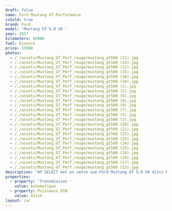 ```yaml
---
draft: false
name: Ford Mustang GT Performance
isSold: true
brand: Ford
model: 'Mustang GT 5.0 V8 '
year: 2017
kilometers: 68900
fuel: Essence
price: 53990
photos:
  - /./assets/Mustang_GT_Perf_rouge/mustang_gt500 (11).jpg
  - /./assets/Mustang_GT_Perf_rouge/mustang_gt500 (14).jpg
  - /./assets/Mustang_GT_Perf_rouge/mustang_gt500 (12).jpg
  - /./assets/Mustang_GT_Perf_rouge/mustang_gt500 (15).jpg
  - /./assets/Mustang_GT_Perf_rouge/mustang_gt500 (16).jpg
  - /./assets/Mustang_GT_Perf_rouge/mustang_gt500 (10).jpg
  - /./assets/Mustang_GT_Perf_rouge/mustang_gt500 (1).jpg
  - /./assets/Mustang_GT_Perf_rouge/mustang_gt500 (2).jpg
  - /./assets/Mustang_GT_Perf_rouge/mustang_gt500 (6).jpg
  - /./assets/Mustang_GT_Perf_rouge/mustang_gt500 (8).jpg
  - /./assets/Mustang_GT_Perf_rouge/mustang_gt500 (9).jpg
  - /./assets/Mustang_GT_Perf_rouge/mustang_gt500 (7).jpg
  - /./assets/Mustang_GT_Perf_rouge/mustang_gt500 (5).jpg
  - /./assets/Mustang_GT_Perf_rouge/mustang_gt500 (3).jpg
  - /./assets/Mustang_GT_Perf_rouge/mustang_gt500 (20).jpg
  - /./assets/Mustang_GT_Perf_rouge/mustang_gt500 (21).jpg
  - /./assets/Mustang_GT_Perf_rouge/mustang_gt500 (22).jpg
  - /./assets/Mustang_GT_Perf_rouge/mustang_gt500 (23).jpg
  - /./assets/Mustang_GT_Perf_rouge/mustang_gt500 (24).jpg
  - /./assets/Mustang_GT_Perf_rouge/mustang_gt500 (25).jpg
  - /./assets/Mustang_GT_Perf_rouge/mustang_gt500 (18).jpg
  - /./assets/Mustang_GT_Perf_rouge/mustang_gt500 (19).jpg
  - /./assets/Mustang_GT_Perf_rouge/mustang_gt500 (17).jpg
  - /./assets/Mustang_GT_Perf_rouge/mustang_gt500 (13).jpg
description: "AP SELECT met en vente une Ford Mustang GT 5.0 V8 421cv BVA6 pack Performance.\n\nModèle du 09/2017 avec 68500km.\n\nCouleur Race Red, intérieur Cuir noir / Alcantara .\n\nVéhicule en carte grise française \U0001F1EB\U0001F1F7 sans malus, Modèle UE.\n\nVendu avec une garantie 12 mois.\n\nLe véhicule est en parfait état avec carnet complet et historique suivi.\n\nEntretien fait pour la vente avec 4 pneus et freinage neuf.\n\nÉléments montés en seconde monte :\n- Échappement ROUSH\n- Admission d’air INJEN\n- Jantes Shelby GT500 19 pouces\n- Capot GT500\n- Becquet arrière GT500\n- Écopes latérales GT500\n- Monogramme AV/ARR GT500\n- Ressorts courts KW\n- Habillage intérieur Alcantara\n- Volant Alcantara\n\nÉquipements et options :\n- Pack Performance\n- Boîte auto 6 rapports\n- Feinage Brembo 6 piston\n- Jantes 19\" GT500\n- Ford drive SELECT\n- Ford my Key\n- Système Microsoft SYNC\n- Radars de stationnement avant/arrière\n- Caméra de recul\n- Car play\n- Alarme antivol\n- Système Hi-fi SHAKER\n- Retroviseurs rabattables electriquement et anti-éblouissement\n- Sièges électriques\n- Sièges Chauffants\n- Sièges Ventilés\n- Feux de route anti-éblouissement\n- Pack advanced Full LED\n- Detecteur de pluie et allumage automatique des projecteurs\n- Climatisation 2 zones\n- Regulateur de vitesse\n- Navigation multimedia 3D\n- Indicateur de limitation de vitesse\n- Vitrage calorifuge\n- Shadow line noir\n- Kit éclairage\n- Ciel de pavillon Anthracite\n\nDisponible et visible sur RDV pour acheteur sérieux.\n\nPossibilité d’un garantie 3 mois avec 6 ou 12 mois en supplément.\n\nRéalisation des démarches d'immatriculation.\n\nAP SELECT vous propose des solutions de courtage et de conciergerie sur mesure pour profiter librement de votre passion et de votre patrimoine.\n\nPrenez le volant, AP SELECT s'occupe du reste."
properties:
  - property: 'Transmission '
    value: Automatique
  - property: Puissance DIN
    value: 421ch
layout: car
---
```


